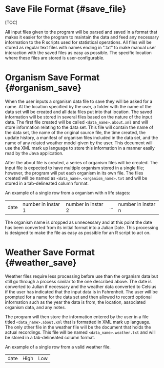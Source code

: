 Save File Format {#save_file}
================

[TOC]

All input files given to the program will be parsed and saved in a format that makes it easier for the program to maintain the data and feed any necessary information to the R scripts used for statistical operations. All files will be stored as regular text files with names ending in ".txt" to make manual user interaction with the saved files as easy as possible. The specific location where these files are stored is user-configurable.

Organism Save Format {#organism_save}
====================

When the user inputs a organism data file to save they will be asked for a name. At the location specified by the user, a folder with the name of the data set will be created and all data files put into that location. The saved information will be stored in several files based on the nature of the input data. The first file created will be called `<data_name>.about.xml` and will store information relating to the data set. This file will contain the name of the data set, the name of the original source file, the time created, the update history, a manifest of organism files included in the data set, and the name of any related weather model given by the user. This document will use the XML mark up language to store this information in a manner easily read by the Java application.

After the about file is created, a series of organism files will be created. The input file is expected to have multiple organism stored in a single file; however, the program will put each organism in its own file. The files created will be named as `<data_name>.<organism_name>.txt` and will be stored in a tab-delineated column format.

An example of a single row from a organism with n life stages:

|      |                    |                    |     |                    |
|------|--------------------|--------------------|-----|--------------------|
| date | number in instar 1 | number in instar 2 | ... | number in instar n |

The organism name is dropped as unnecessary and at this point the date has been converted from its initial format into a Julian Date. This processing is designed to make the file as easy as possible for an R script to act on.

Weather Save Format {#weather_save}
===================

Weather files require less processing before use than the organism data but still go through a process similar to the one described above. The date is converted to Julian if necessary and the weather data converted to Celsius if the user has indicated that the input data is in Fahrenheit. The user will be prompted for a name for the data set and then allowed to record optional information such as the year the data is from, the location, associated organism data, and any notes.

The program will then store the information entered by the user in a file titled `<data_name>.about.xml` that is formatted in XML mark up language. The only other file in the weather file will be the document that holds the actual recordings. This file will be named `<data_name>.weather.txt` and will be stored in a tab-delineated column format.

An example of a single row from a valid weather file.

|      |      |     |
|------|------|-----|
| date | High | Low |
